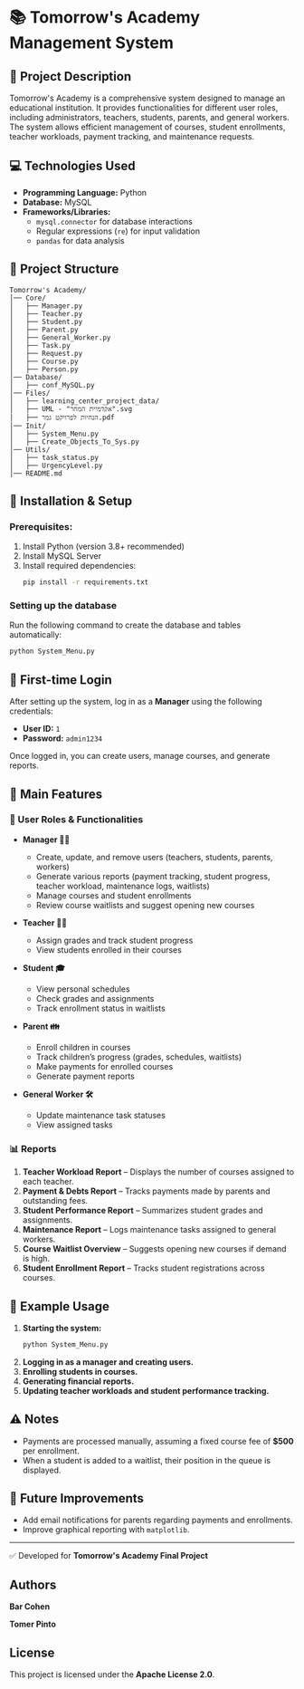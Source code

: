 # 📚 Tomorrow's Academy Management System

## 📝 Project Description
Tomorrow's Academy is a comprehensive system designed to manage an educational institution. It provides functionalities for different user roles, including administrators, teachers, students, parents, and general workers. The system allows efficient management of courses, student enrollments, teacher workloads, payment tracking, and maintenance requests.

## 💻 Technologies Used
- **Programming Language:** Python
- **Database:** MySQL
- **Frameworks/Libraries:**
  - `mysql.connector` for database interactions
  - Regular expressions (`re`) for input validation
  - `pandas` for data analysis

## 📂 Project Structure
```
Tomorrow's Academy/
│── Core/
│   ├── Manager.py
│   ├── Teacher.py
│   ├── Student.py
│   ├── Parent.py
│   ├── General_Worker.py
│   ├── Task.py
│   ├── Request.py
│   ├── Course.py
│   ├── Person.py
│── Database/
│   ├── conf_MySQL.py
│── Files/
│   ├── learning_center_project_data/
│   ├── UML - "אקדמיית המחר".svg
│   ├── הנחיות לפרויקט גמר.pdf
│── Init/
│   ├── System_Menu.py
│   ├── Create_Objects_To_Sys.py
│── Utils/
│   ├── task_status.py
│   ├── UrgencyLevel.py
│── README.md
```

## 🚀 Installation & Setup
### Prerequisites:
1. Install Python (version 3.8+ recommended)
2. Install MySQL Server
3. Install required dependencies:
   ```sh
   pip install -r requirements.txt
   ```

### Setting up the database
Run the following command to create the database and tables automatically:
```sh
python System_Menu.py
```

## 🔐 First-time Login
After setting up the system, log in as a **Manager** using the following credentials:
- **User ID:** `1`
- **Password:** `admin1234`

Once logged in, you can create users, manage courses, and generate reports.

## 🎯 Main Features
### 🔹 User Roles & Functionalities
- **Manager 👨‍💼**
  - Create, update, and remove users (teachers, students, parents, workers)
  - Generate various reports (payment tracking, student progress, teacher workload, maintenance logs, waitlists)
  - Manage courses and student enrollments
  - Review course waitlists and suggest opening new courses

- **Teacher 👩‍🏫**
  - Assign grades and track student progress
  - View students enrolled in their courses

- **Student 🎓**
  - View personal schedules
  - Check grades and assignments
  - Track enrollment status in waitlists

- **Parent 👪**
  - Enroll children in courses
  - Track children’s progress (grades, schedules, waitlists)
  - Make payments for enrolled courses
  - Generate payment reports

- **General Worker 🛠️**
  - Update maintenance task statuses
  - View assigned tasks

### 📊 Reports
1. **Teacher Workload Report** – Displays the number of courses assigned to each teacher.
2. **Payment & Debts Report** – Tracks payments made by parents and outstanding fees.
3. **Student Performance Report** – Summarizes student grades and assignments.
4. **Maintenance Report** – Logs maintenance tasks assigned to general workers.
5. **Course Waitlist Overview** – Suggests opening new courses if demand is high.
6. **Student Enrollment Report** – Tracks student registrations across courses.

## 🎯 Example Usage
1. **Starting the system:**
   ```sh
   python System_Menu.py
   ```
2. **Logging in as a manager and creating users.**
3. **Enrolling students in courses.**
4. **Generating financial reports.**
5. **Updating teacher workloads and student performance tracking.**

## ⚠️ Notes
- Payments are processed manually, assuming a fixed course fee of **$500** per enrollment.
- When a student is added to a waitlist, their position in the queue is displayed.

## 📌 Future Improvements
- Add email notifications for parents regarding payments and enrollments.
- Improve graphical reporting with `matplotlib`.

---
✅ Developed for **Tomorrow's Academy Final Project**

## Authors
**Bar Cohen**

**Tomer Pinto**

## License
This project is licensed under the **Apache License 2.0**.

